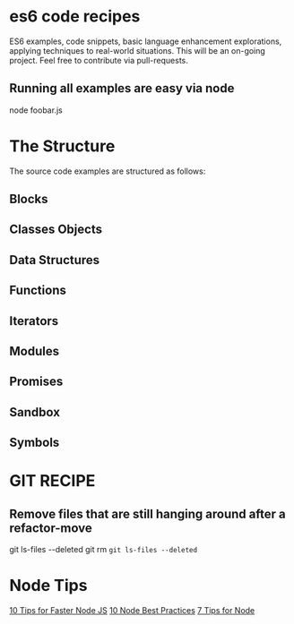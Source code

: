 # es6 code recipes
ES6 examples, code snippets, basic language enhancement explorations, applying techniques to real-world situations. This will be an on-going project. Feel free to contribute via pull-requests.
## Running all examples are easy via node
node foobar.js
# The Structure
The source code examples are structured as follows:
## Blocks
## Classes Objects
## Data Structures
## Functions
## Iterators
## Modules
## Promises
## Sandbox
## Symbols

# GIT RECIPE
## Remove files that are still hanging around after a refactor-move
git ls-files --deleted
git rm `git ls-files --deleted`

# Node Tips
[10 Tips  for Faster Node JS](https://www.sitepoint.com/10-tips-make-node-js-web-app-faster/)
[10 Node Best Practices](https://www.sitepoint.com/node-js-best-practices-from-the-node-gurus/)
[7 Tips for Node](https://medium.com/@faisalabid/7-tips-for-a-node-js-padawan-e7c0b0e5ce3c)
